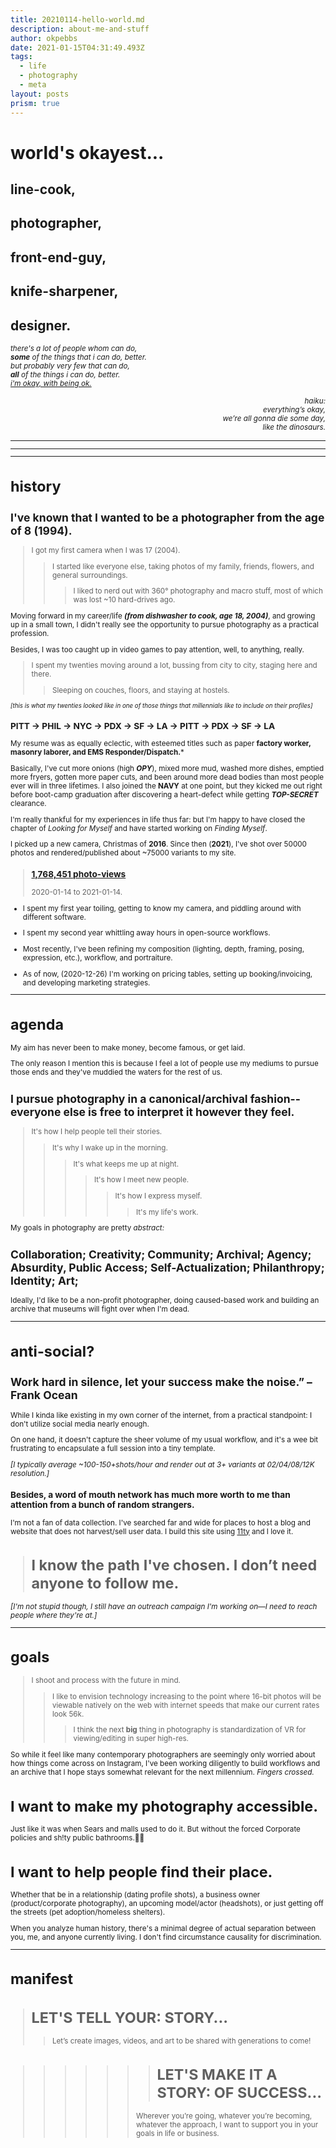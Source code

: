 ```yaml
---
title: 20210114-hello-world.md
description: about-me-and-stuff
author: okpebbs
date: 2021-01-15T04:31:49.493Z
tags:
  - life
  - photography
  - meta
layout: posts
prism: true
---
```

<h1>world's okayest...</h1>

## line-cook,<br>
## photographer,<br>
## front-end-guy,<br>
## knife-sharpener,<br>
## designer.

<small><i>
there's a lot of people whom can do, <br>
**some** of the things that i can do, better. <br>
but probably very few that can do, <br>
**all** of the things i can do, better. <br>
<u>i'm okay, with being ok.</u></i></small>
<p style="text-align:right">
<small><i>haiku:<br>
everything’s okay,<br>
we’re all gonna die some day,<br>
like the dinosaurs.</i>
</p>

---
---
---

# history

## I've known that I wanted to be a photographer from the age of 8 (1994).

> I got my first camera when I was 17 (2004).
>> I started like everyone else, taking photos of my family, friends, flowers, and general surroundings.
>>>I liked to nerd out with 360° photography and macro stuff, most of which was lost ~10 hard-drives ago.

Moving forward in my career/life ***(from dishwasher to cook, age 18, 2004)***, and growing up in a small town, I didn't really see the opportunity to pursue photography as a practical profession.

Besides, I was too caught up in video games to pay attention, well, to anything, really.

>I spent my twenties moving around a lot, bussing from city to city, staging here and there.
>>Sleeping on couches, floors, and staying at hostels.

<small>*[this is what my twenties looked like in one of those things that millennials like to include on their profiles]*</small>

### PITT → PHIL → NYC → PDX → SF → LA → PITT → PDX → SF → LA

My resume was as equally eclectic, with esteemed titles such as paper **factory worker, masonry laborer, and EMS Responder/Dispatch.***

Basically, I've cut more onions (high ***OPY***), mixed more mud, washed more dishes, emptied more fryers, gotten more paper cuts, and been around more dead bodies than most people ever will in three lifetimes. I also joined the **NAVY** at one point, but they kicked me out right before boot-camp graduation after discovering a heart-defect while getting ***TOP-SECRET*** clearance.

I'm really thankful for my experiences in life thus far: but I'm happy to have closed the chapter of *Looking for Myself* and have started working on *Finding Myself*.

I picked up a new camera, Christmas of **2016**. Since then (**2021**), I've shot over 50000 photos and rendered/published about ~75000 variants to my site.

> ### [1,768,451 photo-views](https://docs.google.com/spreadsheets/d/1Jd6Ah9PDi6b3dCTaGuXp2dL19wv-Y-LdOXOi3e7h7uc/edit?usp=sharing)
> 2020-01-14 to 2021-01-14.

*  I spent my first year toiling, getting to know my camera, and piddling around with different software.

*  I spent my second year whittling away hours in open-source workflows.

* Most recently, I've been refining my composition (lighting, depth, framing, posing, expression, etc.), workflow, and portraiture.

* As of now, (2020-12-26) I'm working on pricing tables, setting up booking/invoicing, and developing marketing strategies.

---
<h1 class="text-right">agenda</h1>

My aim has never been to make money, become famous, or get laid.

The only reason I mention this is because I feel a lot of people use my mediums to pursue those ends and they've muddied the waters for the rest of us.

## I pursue photography in a canonical/archival fashion--everyone else is free to interpret it however they feel.

>It's how I help people tell their stories.
>>It's why I wake up in the morning.
>>>It's what keeps me up at night.
>>>>It's how I meet new people.
>>>>>It's how I express myself.
>>>>>>It's my life's work.

My goals in photography are pretty *abstract:*
<h2 class="text-center">Collaboration; Creativity; Community; Archival; Agency; Absurdity, Public Access; Self-Actualization; Philanthropy; Identity; Art;</h2>

Ideally, I'd like to be a non-profit photographer, doing caused-based work and building an archive that museums will fight over when I'm dead.

---

# anti-social?

<h2 class="bg-black"><div class="text-white">Work hard in silence, let your success make the noise.”
– Frank Ocean</div></h2>

While I kinda like existing in my own corner of the internet, from a practical standpoint: I don't utilize social media nearly enough.

On one hand, it doesn't capture the sheer volume of my usual workflow, and it's a wee bit frustrating to encapsulate a full session into a tiny template.

*[I typically average ~100-150+shots/hour and render out at 3+ variants at 02/04/08/12K resolution.]*

### Besides, a word of mouth network has much more worth to me than attention from a bunch of random strangers.

I'm not a fan of data collection. I've searched far and wide for places to host a blog and website that does not harvest/sell user data. I build this site using [11ty](https://www.11ty.dev/) and I love it.

> # I know the path I've chosen. I don’t need anyone to follow me.</aside>

*[I'm not stupid though, I still have an outreach campaign I'm working on—I need to reach people where they're at.]*

---

# goals
>I shoot and process with the future in mind.
>>I like to envision technology increasing to the point where 16-bit photos will be viewable natively on the web with internet speeds that make our current rates look 56k.
>>>I think the next **big** thing in photography is standardization of VR for viewing/editing in super high-res.

So while it feel like many contemporary photographers are seemingly only worried about how things come across on Instagram, I've been working diligently to build workflows and an archive that I hope stays somewhat relevant for the next millennium. *Fingers crossed.*

# I want to make my photography accessible.

Just like it was when Sears and malls used to do it. But without the forced Corporate policies and sh!ty public bathrooms.🚫💩

# I want to help people find their place.

Whether that be in a relationship (dating profile shots), a business owner (product/corporate photography), an upcoming model/actor (headshots), or just getting off the streets (pet adoption/homeless shelters).

When you analyze human history, there's a minimal degree of actual separation between you, me, and anyone currently living. I don't find circumstance causality for discrimination.

---

<h1 class="text-center"> manifest</h1>

> # LET'S TELL YOUR: STORY...
>>Let’s create images, videos, and art to be shared with generations to come!

>>>>>>> # LET'S MAKE IT A STORY: OF SUCCESS...
>>>>>>Wherever you’re going, whatever you’re becoming, whatever the approach, I want to support you in your goals in life or business.

<h1 style="text-align:justify; font-size:10vh; background-color:lightgreen; padding: 1em">
 >>> LET’S GOOO! </h1>

>>> ### How do you want to be remembered?
>>>>>>>>>> ### How do you want your loved ones to be remembered?

`` (your)journey=(our)journey;
 YOU-DON'T-HAVE-TO-GO-IT-ALONE ``
